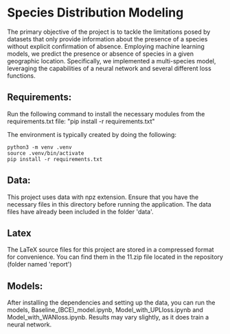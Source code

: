 # Species Distribution Modeling 
The primary objective of the project is to tackle the limitations posed by
datasets that only provide information about the presence of a species without
explicit confirmation of absence. Employing machine learning models, we predict
the presence or absence of species in a given geographic location. Specifically,
we implemented a multi-species model, leveraging the capabilities of a neural
network and several different loss functions. 

## Requirements:
Run the following command to install the necessary modules from the requirements.txt file:
"pip install -r requirements.txt"

The environment is typically created by doing the following:

```
python3 -m venv .venv
source .venv/bin/activate
pip install -r requirements.txt
```

## Data:
This project uses data with npz extension. Ensure that you have the necessary files in this directory before running the application. The data files have already been included in the folder 'data'.

## Latex 
The LaTeX source files for this project are stored in a compressed format for convenience. You can find them in the 11.zip file located in the repository (folder named 'report')

## Models:
After installing the dependencies and setting up the data, you can run the models, Baseline_(BCE)_model.ipynb, Model_with_UPLloss.ipynb and Model_with_WANloss.ipynb. Results may vary slightly, as it does train a neural network. 


